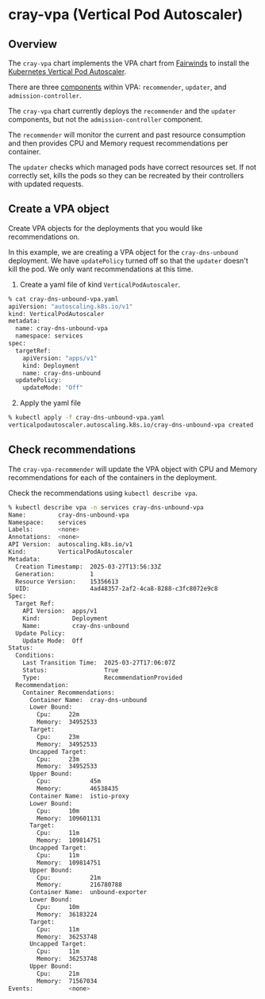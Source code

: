 # cray-vpa (Vertical Pod Autoscaler)

## Overview
The `cray-vpa` chart implements the VPA chart from [Fairwinds](https://github.com/FairwindsOps/charts/blob/master/stable/vpa/README.md) to install the [Kubernetes Vertical Pod Autoscaler](https://github.com/kubernetes/autoscaler/tree/master/vertical-pod-autoscaler).

There are three [components](https://github.com/kubernetes/autoscaler/blob/master/vertical-pod-autoscaler/docs/components.md) within VPA: `recommender`, `updater`, and `admission-controller`.

The `cray-vpa` chart currently deploys the `recommender` and the `updater` components, but not the `admission-controller` component.

The `recommender` will monitor the current and past resource consumption and then provides CPU and Memory request recommendations per container.

The `updater` checks which managed pods have correct resources set. If not correctly set, kills the pods so they can be recreated by their controllers with updated requests.

## Create a VPA object
Create VPA objects for the deployments that you would like recommendations on.

In this example, we are creating a VPA object for the `cray-dns-unbound` deployment. We have `updatePolicy` turned off so that the `updater` doesn't kill the pod. We only want recommendations at this time.

1. Create a yaml file of kind `VerticalPodAutoscaler`.
```bash
% cat cray-dns-unbound-vpa.yaml
apiVersion: "autoscaling.k8s.io/v1"
kind: VerticalPodAutoscaler
metadata:
  name: cray-dns-unbound-vpa
  namespace: services
spec:
  targetRef:
    apiVersion: "apps/v1"
    kind: Deployment
    name: cray-dns-unbound
  updatePolicy:
    updateMode: "Off"
```

2. Apply the yaml file
```bash
% kubectl apply -f cray-dns-unbound-vpa.yaml
verticalpodautoscaler.autoscaling.k8s.io/cray-dns-unbound-vpa created
```

## Check recommendations
The `cray-vpa-recommender` will update the VPA object with CPU and Memory recommendations for each of the containers in the deployment.

Check the recommendations using `kubectl describe vpa`.

```bash
% kubectl describe vpa -n services cray-dns-unbound-vpa
Name:         cray-dns-unbound-vpa
Namespace:    services
Labels:       <none>
Annotations:  <none>
API Version:  autoscaling.k8s.io/v1
Kind:         VerticalPodAutoscaler
Metadata:
  Creation Timestamp:  2025-03-27T13:56:33Z
  Generation:          1
  Resource Version:    15356613
  UID:                 4ad48357-2af2-4ca8-8288-c3fc8072e9c8
Spec:
  Target Ref:
    API Version:  apps/v1
    Kind:         Deployment
    Name:         cray-dns-unbound
  Update Policy:
    Update Mode:  Off
Status:
  Conditions:
    Last Transition Time:  2025-03-27T17:06:07Z
    Status:                True
    Type:                  RecommendationProvided
  Recommendation:
    Container Recommendations:
      Container Name:  cray-dns-unbound
      Lower Bound:
        Cpu:     22m
        Memory:  34952533
      Target:
        Cpu:     23m
        Memory:  34952533
      Uncapped Target:
        Cpu:     23m
        Memory:  34952533
      Upper Bound:
        Cpu:           45m
        Memory:        46538435
      Container Name:  istio-proxy
      Lower Bound:
        Cpu:     10m
        Memory:  109601131
      Target:
        Cpu:     11m
        Memory:  109814751
      Uncapped Target:
        Cpu:     11m
        Memory:  109814751
      Upper Bound:
        Cpu:           21m
        Memory:        216780788
      Container Name:  unbound-exporter
      Lower Bound:
        Cpu:     10m
        Memory:  36183224
      Target:
        Cpu:     11m
        Memory:  36253748
      Uncapped Target:
        Cpu:     11m
        Memory:  36253748
      Upper Bound:
        Cpu:     21m
        Memory:  71567034
Events:          <none>
```
